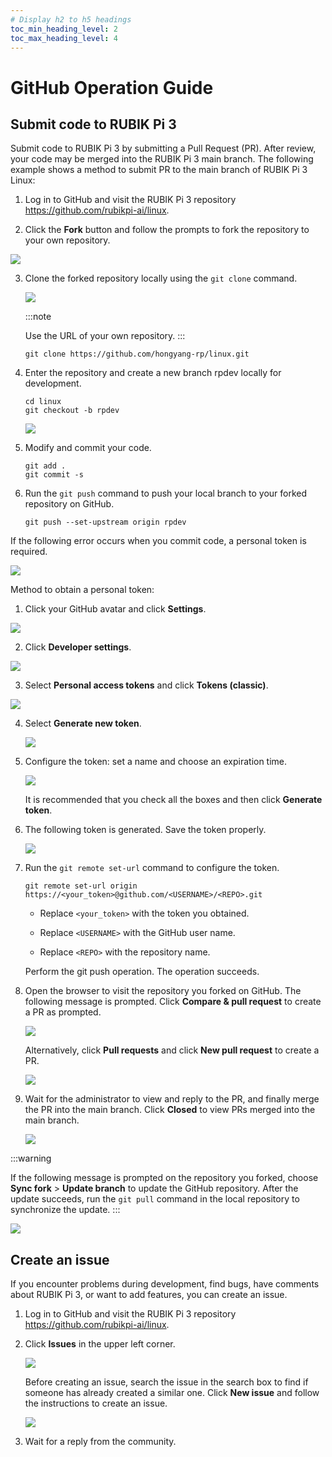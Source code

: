 ```yaml
---
# Display h2 to h5 headings
toc_min_heading_level: 2
toc_max_heading_level: 4
---
```


# GitHub Operation Guide

## Submit code to RUBIK Pi 3

Submit code to RUBIK Pi 3 by submitting a Pull Request (PR). After review, your code may be merged into the RUBIK Pi 3 main branch. The following example shows a method to submit PR to the main branch of RUBIK Pi 3 Linux:

1. Log in to GitHub and visit the RUBIK Pi 3 repository https://github.com/rubikpi-ai/linux.

2. Click the **Fork** button and follow the prompts to fork the repository to your own repository.

![](images/image-252.jpg)

3. Clone the forked repository locally using the `git clone` command.

   ![](images/image-248.jpg)

   :::note
   
    Use the URL of your own repository.
    :::

   ```shell
   git clone https://github.com/hongyang-rp/linux.git
   ```

4. Enter the repository and create a new branch rpdev locally for development.

   ```shell
   cd linux   
   git checkout -b rpdev
   ```

   ![](images/image-250.jpg)

5. Modify and commit your code.

   ```shell
   git add .   
   git commit -s
   ```

6. Run the `git push` command to push your local branch to your forked repository on GitHub.

   ```shell
   git push --set-upstream origin rpdev
   ```

If the following error occurs when you commit code, a personal token is required.

![](images/image-243.jpg)

Method to obtain a personal token:

1. Click your GitHub avatar and click **Settings**.

![](images/image-242.jpg)

2. Click **Developer settings**.

![](images/image-247.jpg)

3. Select **Personal access tokens** and click **Tokens (classic)**.

![](images/image-244.jpg)

4. Select **Generate new token**.

   ![](images/image-245.jpg)

5. Configure the token: set a name and choose an expiration time.

   ![](images/image-246.jpg)

   It is recommended that you check all the boxes and then click **Generate token**.

6) The following token is generated. Save the token properly.

   ![](images/image-241.jpg)

7) Run the `git remote set-url` command to configure the token.

   ```shell
   git remote set-url origin https://<your_token>@github.com/<USERNAME>/<REPO>.git
   ```

   * Replace `<your_token>` with the token you obtained.

   * Replace `<USERNAME>` with the GitHub user name.

   * Replace `<REPO>` with the repository name.

   Perform the git push operation. The operation succeeds.

8. Open the browser to visit the repository you forked on GitHub. The following message is prompted. Click **Compare & pull request** to create a PR as prompted.

   ![](images/image-239.jpg)

   Alternatively, click **Pull requests** and click **New pull request** to create a PR.

   ![](images/image-240.jpg)

9. Wait for the administrator to view and reply to the PR, and finally merge the PR into the main branch. Click **Closed** to view PRs merged into the main branch.

   ![](images/image-257.jpg)

:::warning

 If the following message is prompted on the repository you forked, choose **Sync fork** > **Update branch** to update the GitHub repository. After the update succeeds, run the `git pull` command in the local repository to synchronize the update.
 :::

![](images/image-254.jpg)

## Create an issue

If you encounter problems during development, find bugs, have comments about RUBIK Pi 3, or want to add features, you can create an issue.

1. Log in to GitHub and visit the RUBIK Pi 3 repository https://github.com/rubikpi-ai/linux.

2. Click **Issues** in the upper left corner.

   ![](images/image-256.jpg)

   Before creating an issue, search the issue in the search box to find if someone has already created a similar one. Click **New issue** and follow the instructions to create an issue.

   ![](images/image-255.jpg)

3. Wait for a reply from the community.